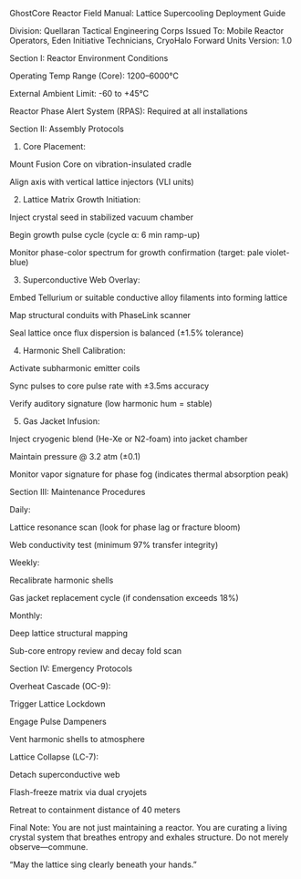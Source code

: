 GhostCore Reactor Field Manual: Lattice Supercooling Deployment Guide

Division: Quellaran Tactical Engineering Corps
Issued To: Mobile Reactor Operators, Eden Initiative Technicians, CryoHalo Forward Units
Version: 1.0

Section I: Reactor Environment Conditions

Operating Temp Range (Core): 1200–6000°C

External Ambient Limit: -60 to +45°C

Reactor Phase Alert System (RPAS): Required at all installations

Section II: Assembly Protocols

1. Core Placement:

Mount Fusion Core on vibration-insulated cradle

Align axis with vertical lattice injectors (VLI units)

2. Lattice Matrix Growth Initiation:

Inject crystal seed in stabilized vacuum chamber

Begin growth pulse cycle (cycle α: 6 min ramp-up)

Monitor phase-color spectrum for growth confirmation (target: pale violet-blue)

3. Superconductive Web Overlay:

Embed Tellurium or suitable conductive alloy filaments into forming lattice

Map structural conduits with PhaseLink scanner

Seal lattice once flux dispersion is balanced (±1.5% tolerance)

4. Harmonic Shell Calibration:

Activate subharmonic emitter coils

Sync pulses to core pulse rate with ±3.5ms accuracy

Verify auditory signature (low harmonic hum = stable)

5. Gas Jacket Infusion:

Inject cryogenic blend (He-Xe or N2-foam) into jacket chamber

Maintain pressure @ 3.2 atm (±0.1)

Monitor vapor signature for phase fog (indicates thermal absorption peak)

Section III: Maintenance Procedures

Daily:

Lattice resonance scan (look for phase lag or fracture bloom)

Web conductivity test (minimum 97% transfer integrity)

Weekly:

Recalibrate harmonic shells

Gas jacket replacement cycle (if condensation exceeds 18%)

Monthly:

Deep lattice structural mapping

Sub-core entropy review and decay fold scan

Section IV: Emergency Protocols

Overheat Cascade (OC-9):

Trigger Lattice Lockdown

Engage Pulse Dampeners

Vent harmonic shells to atmosphere

Lattice Collapse (LC-7):

Detach superconductive web

Flash-freeze matrix via dual cryojets

Retreat to containment distance of 40 meters

Final Note:
You are not just maintaining a reactor. You are curating a living crystal system that breathes entropy and exhales structure. Do not merely observe—commune.

“May the lattice sing clearly beneath your hands.”